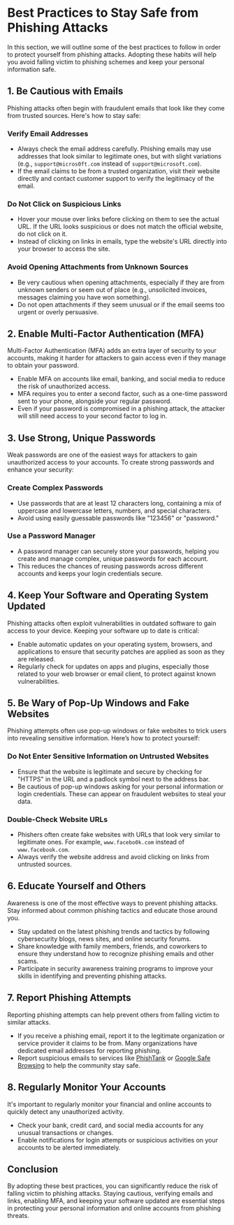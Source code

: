 # Best Practices to Stay Safe from Phishing Attacks

In this section, we will outline some of the best practices to follow in order to protect yourself from phishing attacks. Adopting these habits will help you avoid falling victim to phishing schemes and keep your personal information safe.

## 1. **Be Cautious with Emails**

Phishing attacks often begin with fraudulent emails that look like they come from trusted sources. Here's how to stay safe:

### **Verify Email Addresses**
- Always check the email address carefully. Phishing emails may use addresses that look similar to legitimate ones, but with slight variations (e.g., `support@micros0ft.com` instead of `support@microsoft.com`).
- If the email claims to be from a trusted organization, visit their website directly and contact customer support to verify the legitimacy of the email.

### **Do Not Click on Suspicious Links**
- Hover your mouse over links before clicking on them to see the actual URL. If the URL looks suspicious or does not match the official website, do not click on it.
- Instead of clicking on links in emails, type the website's URL directly into your browser to access the site.

### **Avoid Opening Attachments from Unknown Sources**
- Be very cautious when opening attachments, especially if they are from unknown senders or seem out of place (e.g., unsolicited invoices, messages claiming you have won something).
- Do not open attachments if they seem unusual or if the email seems too urgent or overly persuasive.

## 2. **Enable Multi-Factor Authentication (MFA)**

Multi-Factor Authentication (MFA) adds an extra layer of security to your accounts, making it harder for attackers to gain access even if they manage to obtain your password.

- Enable MFA on accounts like email, banking, and social media to reduce the risk of unauthorized access.
- MFA requires you to enter a second factor, such as a one-time password sent to your phone, alongside your regular password.
- Even if your password is compromised in a phishing attack, the attacker will still need access to your second factor to log in.

## 3. **Use Strong, Unique Passwords**

Weak passwords are one of the easiest ways for attackers to gain unauthorized access to your accounts. To create strong passwords and enhance your security:

### **Create Complex Passwords**
- Use passwords that are at least 12 characters long, containing a mix of uppercase and lowercase letters, numbers, and special characters.
- Avoid using easily guessable passwords like "123456" or "password."

### **Use a Password Manager**
- A password manager can securely store your passwords, helping you create and manage complex, unique passwords for each account.
- This reduces the chances of reusing passwords across different accounts and keeps your login credentials secure.

## 4. **Keep Your Software and Operating System Updated**

Phishing attacks often exploit vulnerabilities in outdated software to gain access to your device. Keeping your software up to date is critical:

- Enable automatic updates on your operating system, browsers, and applications to ensure that security patches are applied as soon as they are released.
- Regularly check for updates on apps and plugins, especially those related to your web browser or email client, to protect against known vulnerabilities.

## 5. **Be Wary of Pop-Up Windows and Fake Websites**

Phishing attempts often use pop-up windows or fake websites to trick users into revealing sensitive information. Here’s how to protect yourself:

### **Do Not Enter Sensitive Information on Untrusted Websites**
- Ensure that the website is legitimate and secure by checking for "HTTPS" in the URL and a padlock symbol next to the address bar.
- Be cautious of pop-up windows asking for your personal information or login credentials. These can appear on fraudulent websites to steal your data.

### **Double-Check Website URLs**
- Phishers often create fake websites with URLs that look very similar to legitimate ones. For example, `www.facebo0k.com` instead of `www.facebook.com`.
- Always verify the website address and avoid clicking on links from untrusted sources.

## 6. **Educate Yourself and Others**

Awareness is one of the most effective ways to prevent phishing attacks. Stay informed about common phishing tactics and educate those around you.

- Stay updated on the latest phishing trends and tactics by following cybersecurity blogs, news sites, and online security forums.
- Share knowledge with family members, friends, and coworkers to ensure they understand how to recognize phishing emails and other scams.
- Participate in security awareness training programs to improve your skills in identifying and preventing phishing attacks.

## 7. **Report Phishing Attempts**

Reporting phishing attempts can help prevent others from falling victim to similar attacks.

- If you receive a phishing email, report it to the legitimate organization or service provider it claims to be from. Many organizations have dedicated email addresses for reporting phishing.
- Report suspicious emails to services like [PhishTank](https://www.phishtank.com) or [Google Safe Browsing](https://transparencyreport.google.com/safe-browsing/search) to help the community stay safe.

## 8. **Regularly Monitor Your Accounts**

It's important to regularly monitor your financial and online accounts to quickly detect any unauthorized activity.

- Check your bank, credit card, and social media accounts for any unusual transactions or changes.
- Enable notifications for login attempts or suspicious activities on your accounts to be alerted immediately.

## Conclusion

By adopting these best practices, you can significantly reduce the risk of falling victim to phishing attacks. Staying cautious, verifying emails and links, enabling MFA, and keeping your software updated are essential steps in protecting your personal information and online accounts from phishing threats.
